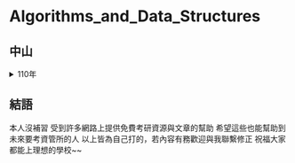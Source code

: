 # Algorithms_and_Data_Structures

## 中山
<details>
  <summary>110年</summary>
 
  -  資結5.(B) [反轉矩陣](./NSYSU/110/reverseArray.cpp)
  -  資結5.(C) [階層](./NSYSU/110/factorial.cpp)
  -  資結6.(E) [用BFS在graph搜索](./NSYSU/110/bfs_graph.py)  
     find (list) all connected components of a graph. -> 可用DFS或BFS  
     (這用c++不好寫所以我用python) 
</details>

## 結語
本人沒補習 受到許多網路上提供免費考研資源與文章的幫助
希望這些也能幫助到未來要考資管所的人
以上皆為自己打的，若內容有務歡迎與我聯繫修正
祝福大家都能上理想的學校~~
